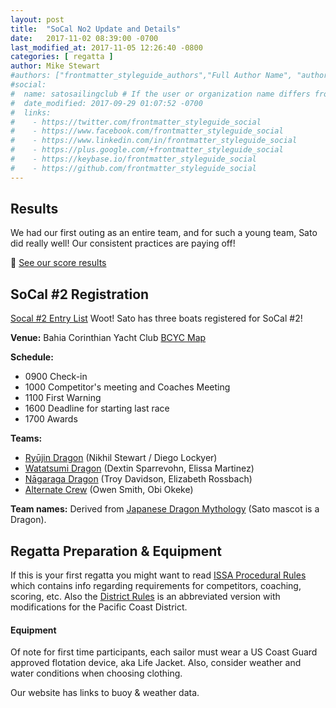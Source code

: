 ```yaml
---
layout: post
title:  "SoCal No2 Update and Details"
date:   2017-11-02 08:39:00 -0700
last_modified_at: 2017-11-05 12:26:40 -0800
categories: [ regatta ]
author: Mike Stewart
#authors: ["frontmatter_styleguide_authors","Full Author Name", "author_name"]
#social:
#  name: satosailingclub # If the user or organization name differs from the site's name
#  date_modified: 2017-09-29 01:07:52 -0700
#  links:
#    - https://twitter.com/frontmatter_styleguide_social
#    - https://www.facebook.com/frontmatter_styleguide_social
#    - https://www.linkedin.com/in/frontmatter_styleguide_social
#    - https://plus.google.com/+frontmatter_styleguide_social
#    - https://keybase.io/frontmatter_styleguide_social
#    - https://github.com/frontmatter_styleguide_social
---
```


## Results

We had our first outing as an entire team, and for such a young team, Sato did really well!  Our consistent practices are paying off! 

:checkered_flag: [See our score results](http://scores.hssailing.org/f17/2017-18-pcisasocal-silver/)

## SoCal #2 Registration

[Socal #2 Entry List](https://hssailing.org/machform/widget.php?key=67876xeb2ffe3c5d) Woot! Sato has three boats registered for SoCal #2!  

**Venue:**  Bahia Corinthian Yacht Club [BCYC Map](https://www.google.com/maps/place/Bahia+Corinthian+Yacht+Club/@33.6069645,-117.8852635,15z/data=!4m5!3m4!1s0x0:0x8ff6aa979352eaba!8m2!3d33.6069645!4d-117.8852635)

**Schedule:** 
-  0900  Check-in
-  1000  Competitor's meeting and Coaches Meeting
-  1100  First Warning
-  1600  Deadline for starting last race
-  1700  Awards

**Teams:** 
-  [Ryūjin Dragon](http://wikien4.appspot.com/wiki/Ry%C5%ABjin) (Nikhil Stewart / Diego Lockyer)
-  [Watatsumi Dragon](http://wikien4.appspot.com/wiki/Watatsumi) (Dextin Sparrevohn, Elissa Martinez)
-  [Nāgaraga Dragon](http://wikien4.appspot.com/wiki/Japanese_dragon#Indo-Japanese_dragons) (Troy Davidson, Elizabeth Rossbach)
-  [Alternate Crew](https://pcisa.hssailing.org/schools/school-details/15649) (Owen Smith, Obi Okeke)

**Team names:** Derived from [Japanese Dragon Mythology](http://wikien4.appspot.com/wiki/Japanese_dragon#Chinese-Japanese_dragons) (Sato mascot is a Dragon).
  

## Regatta Preparation & Equipment

If this is your first regatta you might want to read [ISSA Procedural Rules](https://hssailing.org/documents/procedural_rules17-20-a0917.pdf) which contains info regarding requirements for competitors, coaching, scoring, etc.  Also the [District Rules](https://pcisa.hssailing.org/documents/2017-18-PCISA-District-Rules.pdf) is an abbreviated version with modifications for the Pacific Coast District.

#### Equipment 

Of note for first time participants, each sailor must wear a US Coast Guard approved flotation device, aka Life Jacket.  Also, consider weather and water conditions when choosing clothing. 

Our website has links to buoy & weather data.
